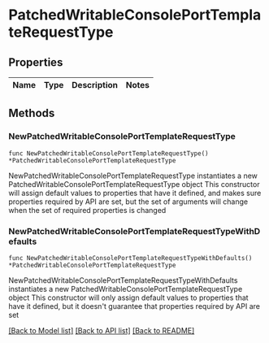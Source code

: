 # PatchedWritableConsolePortTemplateRequestType

## Properties

Name | Type | Description | Notes
------------ | ------------- | ------------- | -------------

## Methods

### NewPatchedWritableConsolePortTemplateRequestType

`func NewPatchedWritableConsolePortTemplateRequestType() *PatchedWritableConsolePortTemplateRequestType`

NewPatchedWritableConsolePortTemplateRequestType instantiates a new PatchedWritableConsolePortTemplateRequestType object
This constructor will assign default values to properties that have it defined,
and makes sure properties required by API are set, but the set of arguments
will change when the set of required properties is changed

### NewPatchedWritableConsolePortTemplateRequestTypeWithDefaults

`func NewPatchedWritableConsolePortTemplateRequestTypeWithDefaults() *PatchedWritableConsolePortTemplateRequestType`

NewPatchedWritableConsolePortTemplateRequestTypeWithDefaults instantiates a new PatchedWritableConsolePortTemplateRequestType object
This constructor will only assign default values to properties that have it defined,
but it doesn't guarantee that properties required by API are set


[[Back to Model list]](../README.md#documentation-for-models) [[Back to API list]](../README.md#documentation-for-api-endpoints) [[Back to README]](../README.md)


